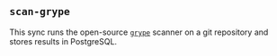 ## `scan-grype`

This sync runs the open-source [`grype`](https://github.com/anchore/grype) scanner on a git repository and stores results in PostgreSQL.
